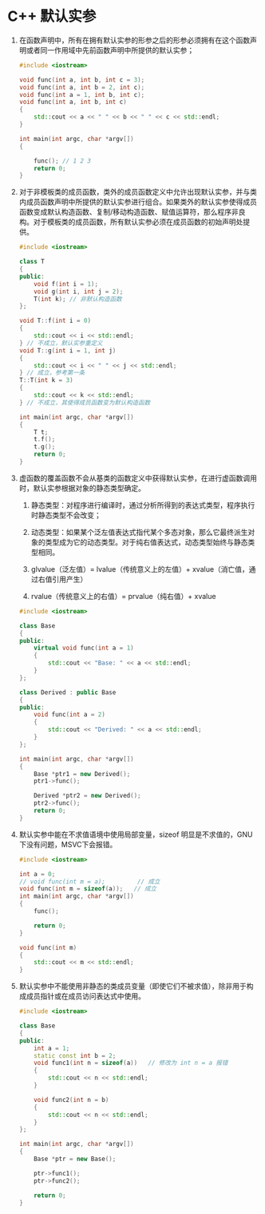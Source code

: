 # C++ 默认实参

1. 在函数声明中，所有在拥有默认实参的形参之后的形参必须拥有在这个函数声明或者同一作用域中先前函数声明中所提供的默认实参；

    ```C++
    #include <iostream>

    void func(int a, int b, int c = 3);
    void func(int a, int b = 2, int c);
    void func(int a = 1, int b, int c);
    void func(int a, int b, int c)
    {
        std::cout << a << " " << b << " " << c << std::endl;
    }

    int main(int argc, char *argv[])
    {

        func(); // 1 2 3
        return 0;
    }
    ```

2. 对于非模板类的成员函数，类外的成员函数定义中允许出现默认实参，并与类内成员函数声明中所提供的默认实参进行组合。如果类外的默认实参使得成员函数变成默认构造函数、复制/移动构造函数、赋值运算符，那么程序非良构。对于模板类的成员函数，所有默认实参必须在成员函数的初始声明处提供。

    ```C++
    #include <iostream>

    class T
    {
    public:
        void f(int i = 1);
        void g(int i, int j = 2);
        T(int k); // 非默认构造函数
    };

    void T::f(int i = 0)
    {
        std::cout << i << std::endl;
    } // 不成立，默认实参重定义
    void T::g(int i = 1, int j)
    {
        std::cout << i << " " << j << std::endl;
    } // 成立，参考第一条
    T::T(int k = 3)
    {
        std::cout << k << std::endl;
    } // 不成立，其使得成员函数变为默认构造函数

    int main(int argc, char *argv[])
    {
        T t;
        t.f();
        t.g();
        return 0;
    }
    ```

3. 虚函数的覆盖函数不会从基类的函数定义中获得默认实参，在进行虚函数调用时，默认实参根据对象的静态类型确定。

    1. 静态类型：对程序进行编译时，通过分析所得到的表达式类型，程序执行时静态类型不会改变；

    2. 动态类型：如果某个泛左值表达式指代某个多态对象，那么它最终派生对象的类型成为它的动态类型。对于纯右值表达式，动态类型始终与静态类型相同。

    3. glvalue（泛左值）= lvalue（传统意义上的左值）+ xvalue（消亡值，通过右值引用产生）

    4. rvalue（传统意义上的右值）= prvalue（纯右值）+ xvalue

    ```C++
    #include <iostream>

    class Base
    {
    public:
        virtual void func(int a = 1)
        {
            std::cout << "Base: " << a << std::endl;
        }
    };

    class Derived : public Base
    {
    public:
        void func(int a = 2)
        {
            std::cout << "Derived: " << a << std::endl;
        }
    };

    int main(int argc, char *argv[])
    {
        Base *ptr1 = new Derived();
        ptr1->func();

        Derived *ptr2 = new Derived();
        ptr2->func();
        return 0;
    }
    ```

4. 默认实参中能在不求值语境中使用局部变量，sizeof 明显是不求值的，GNU下没有问题，MSVC下会报错。

    ```C++
    #include <iostream>

    int a = 0;
    // void func(int m = a);         // 成立
    void func(int m = sizeof(a));   // 成立
    int main(int argc, char *argv[])
    {
        func();

        return 0;
    }

    void func(int m)
    {
        std::cout << m << std::endl;
    }
    ```

5. 默认实参中不能使用非静态的类成员变量（即使它们不被求值），除非用于构成成员指针或在成员访问表达式中使用。

    ```C++
    #include <iostream>

    class Base
    {
    public:
        int a = 1;
        static const int b = 2;
        void func1(int n = sizeof(a))   // 修改为 int n = a 报错
        {
            std::cout << n << std::endl;
        }

        void func2(int n = b)
        {
            std::cout << n << std::endl;
        }
    };

    int main(int argc, char *argv[])
    {
        Base *ptr = new Base();

        ptr->func1();
        ptr->func2();

        return 0;
    }
    ```
